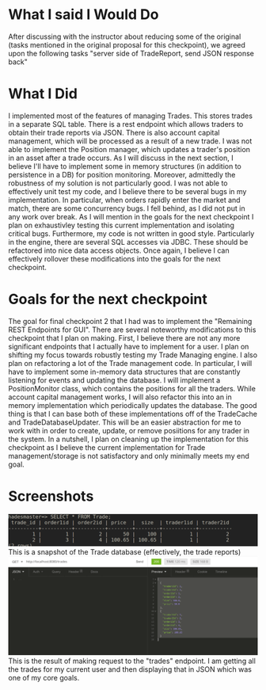 
# What I said I Would Do
After discussing with the instructor about reducing some of the original (tasks mentioned in the original proposal for this checkpoint), we agreed upon the following tasks "server side of TradeReport, send JSON response back"

# What I Did
I implemented most of the features of managing Trades. This stores trades in a separate SQL table. There is a rest endpoint which allows traders to obtain their trade reports via JSON. There is also account capital management, which will be processed as a result of a new trade. I was not able to implement the Position manager, which updates a trader's position in an asset after a trade occurs. As I will discuss in the next section, I believe I'll have to implement some in memory structures (in addition to persistence in a DB) for position monitoring. Moreover, admittedly the robustness of my solution is not particularly good. I was not able to effectively unit test my code, and I believe there to be several bugs in my implementation. In particular, when orders rapidly enter the market and match, there are some concurrency bugs. I fell behind, as I did not put in any work over break. As I will mention in the goals for the next checkpoint I plan on exhaustivley testing this current implementation and isolating critical bugs. Furthermore, my code is not written in good style. Particularly in the engine, there are several SQL accesses via JDBC. These should be refactored into nice data access objects. Once again, I believe I can effectively rollover these modifications into the goals for the next checkpoint.

# Goals for the next checkpoint
The goal for final checkpoint 2 that I had was to implement the "Remaining REST
Endpoints for GUI". There are several noteworthy modifications to this checkpoint that I plan on making. First, I believe there are not any more significant endpoints that I actually have to implement for a user. I plan on shifting my focus towards robustly testing my Trade Managing engine. I also plan on refactoring a lot of the Trade management code. In particular, I will have to implement some in-memory data structures that are constantly listening for events and updating the database. I will implement a PositionMonitor class, which contains the positions for all the traders. While account capital management works, I will also refactor this into an in memory implementation which periodically updates the database. The good thing is that I can base both of these implementations off of the TradeCache and TradeDatabaseUpdater. This will be an easier abstraction for me to work with in order to create, update, or remove posiitions for any trader in the system. In a nutshell, I plan on cleaning up the implementation for this checkpoint as I believe the current implementation for Trade management/storage is not satisfactory and only minimally meets my end goal.

# Screenshots  
![Alt text](cp1images/database.png)
This is a snapshot of the Trade database (effectively, the trade reports)
![Alt text](cp1images/trade_report_json.png)
This is the result of making request to the "trades" endpoint. I am getting all the trades for my current user and then displaying that in JSON which was one of my core goals.

